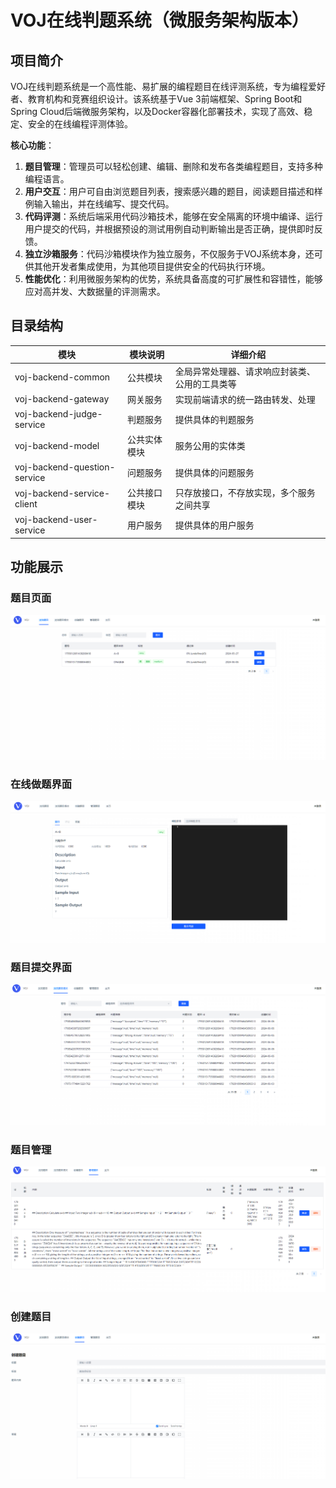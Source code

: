 # VOJ在线判题系统（微服务架构版本）

## 项目简介

VOJ在线判题系统是一个高性能、易扩展的编程题目在线评测系统，专为编程爱好者、教育机构和竞赛组织设计。该系统基于Vue 3前端框架、Spring Boot和Spring Cloud后端微服务架构，以及Docker容器化部署技术，实现了高效、稳定、安全的在线编程评测体验。

**核心功能**：

1. **题目管理**：管理员可以轻松创建、编辑、删除和发布各类编程题目，支持多种编程语言。
2. **用户交互**：用户可自由浏览题目列表，搜索感兴趣的题目，阅读题目描述和样例输入输出，并在线编写、提交代码。
3. **代码评测**：系统后端采用代码沙箱技术，能够在安全隔离的环境中编译、运行用户提交的代码，并根据预设的测试用例自动判断输出是否正确，提供即时反馈。
4. **独立沙箱服务**：代码沙箱模块作为独立服务，不仅服务于VOJ系统本身，还可供其他开发者集成使用，为其他项目提供安全的代码执行环境。
5. **性能优化**：利用微服务架构的优势，系统具备高度的可扩展性和容错性，能够应对高并发、大数据量的评测需求。

## 目录结构 


| 模块                         | 模块说明     | 详细介绍                                       |
| ---------------------------- | ------------ | ---------------------------------------------- |
| voj-backend-common           | 公共模块     | 全局异常处理器、请求响应封装类、公用的工具类等 |
| voj-backend-gateway          | 网关服务     | 实现前端请求的统一路由转发、处理               |
| voj-backend-judge-service    | 判题服务     | 提供具体的判题服务                             |
| voj-backend-model            | 公共实体模块 | 服务公用的实体类                               |
| voj-backend-question-service | 问题服务     | 提供具体的问题服务                             |
| voj-backend-service-client   | 公共接口模块 | 只存放接口，不存放实现，多个服务之间共享       |
| voj-backend-user-service     | 用户服务     | 提供具体的用户服务                             |

## 功能展示

### 题目页面

![image-20240606110621641](./imgs/image-20240606110621641.png)

### 在线做题界面

![image-20240606110657350](./imgs/image-20240606110657350.png)

### 题目提交界面

![image-20240606110637394](./imgs/image-20240606110637394.png)

### 题目管理

![image-20240606110721426](./imgs/image-20240606110721426.png)

### 创建题目

![image-20240606110748464](./imgs/image-20240606110748464.png)

